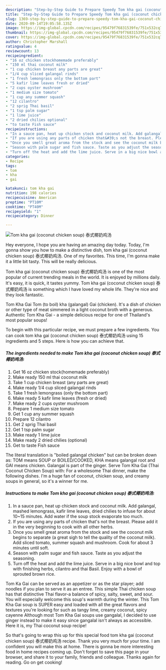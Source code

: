 ```yaml
---
description: "Step-by-Step Guide to Prepare Speedy Tom kha gai (coconut chicken soup) 泰式椰奶鸡汤"
title: "Step-by-Step Guide to Prepare Speedy Tom kha gai (coconut chicken soup) 泰式椰奶鸡汤"
slug: 1369-step-by-step-guide-to-prepare-speedy-tom-kha-gai-coconut-chicken-soup
date: 2020-09-14T19:05:58.135Z
image: https://img-global.cpcdn.com/recipes/95479f76831539fe/751x532cq70/tom-kha-gai-coconut-chicken-soup-泰式椰奶鸡汤-recipe-main-photo.jpg
thumbnail: https://img-global.cpcdn.com/recipes/95479f76831539fe/751x532cq70/tom-kha-gai-coconut-chicken-soup-泰式椰奶鸡汤-recipe-main-photo.jpg
cover: https://img-global.cpcdn.com/recipes/95479f76831539fe/751x532cq70/tom-kha-gai-coconut-chicken-soup-泰式椰奶鸡汤-recipe-main-photo.jpg
author: Christopher Marshall
ratingvalue: 4
reviewcount: 13
recipeingredient:
- "16 oz chicken stockhomemade preferably"
- "150 ml thai coconut milk"
- "1 cup chicken breast any parts are great"
- "1/4 cup sliced galangal rinds"
- "1 fresh lemongrass only the bottom part"
- "5 kafir lime leaves fresh or dried"
- "2 cups oyster mushroom"
- "1 medium size tomato"
- "1 cup any summer squash"
- "12 cilantro"
- "2 sprig Thai basil"
- "1 tsp palm sugar"
- "1 lime juice"
- "2 dried chilies optional"
- "to taste Fish sauce"
recipeinstructions:
- "In a sauce pan, heat up chicken stock and coconut milk. Add galangal, mashed lemongrass, kafir lime leaves, dried chilies to infuse for about 10~15 minutes. Add water if the soup stock evaporate too much."
- "If you are using any parts of chicken that&#39;s not the breast. Please add it in the very beginning to cook with all other herbs."
- "Once you smell great aroma from the stock and see the coconut milk begins to separate (a great sigh to tell the quality of the coconut milk). Add sliced tomato, summer squash and mushroom. Cook for about 3 minutes until soft."
- "Season with palm sugar and fish sauce. Taste as you adjust the seasoning."
- "Turn off the heat and add the lime juice. Serve in a big nice bowl and top with finishing herbs, cilantro and thai Basil. Enjoy with a bowl of sprouted brown rice."
categories:
- Recipe
tags:
- tom
- kha
- gai

katakunci: tom kha gai 
nutrition: 198 calories
recipecuisine: American
preptime: "PT10M"
cooktime: "PT40M"
recipeyield: "1"
recipecategory: Dinner

---
```



![Tom kha gai (coconut chicken soup) 泰式椰奶鸡汤](https://img-global.cpcdn.com/recipes/95479f76831539fe/751x532cq70/tom-kha-gai-coconut-chicken-soup-泰式椰奶鸡汤-recipe-main-photo.jpg)

Hey everyone, I hope you are having an amazing day today. Today, I'm gonna show you how to make a distinctive dish, tom kha gai (coconut chicken soup) 泰式椰奶鸡汤. One of my favorites. This time, I'm gonna make it a little bit tasty. This will be really delicious.

Tom kha gai (coconut chicken soup) 泰式椰奶鸡汤 is one of the most popular of current trending meals in the world. It is enjoyed by millions daily. It's easy, it is quick, it tastes yummy. Tom kha gai (coconut chicken soup) 泰式椰奶鸡汤 is something which I have loved my whole life. They're nice and they look fantastic.

Tom Kha Gai Tom (to boil) kha (galangal) Gai (chicken). It&#39;s a dish of chicken or other type of meat simmered in a light coconut broth with a generous. Authentic Tom Kha Gai - a simple delicious recipe for one of Thailand&#39;s most popular soups!


To begin with this particular recipe, we must prepare a few ingredients. You can cook tom kha gai (coconut chicken soup) 泰式椰奶鸡汤 using 15 ingredients and 5 steps. Here is how you can achieve that.

<!--inarticleads1-->

##### The ingredients needed to make Tom kha gai (coconut chicken soup) 泰式椰奶鸡汤:

1. Get 16 oz chicken stock(homemade preferably)
1. Make ready 150 ml thai coconut milk
1. Take 1 cup chicken breast (any parts are great)
1. Make ready 1/4 cup sliced galangal rinds
1. Take 1 fresh lemongrass (only the bottom part)
1. Make ready 5 kafir lime leaves (fresh or dried)
1. Make ready 2 cups oyster mushroom
1. Prepare 1 medium size tomato
1. Get 1 cup any summer squash
1. Prepare 12 cilantro
1. Get 2 sprig Thai basil
1. Get 1 tsp palm sugar
1. Make ready 1 lime juice
1. Make ready 2 dried chilies (optional)
1. Get to taste Fish sauce


The literal translation is &#34;boiled galangal chicken&#34; but can be broken down as: TOM means SOUP or BOILED/COOKED, KHA means galangal root and GAI means chicken. Galangal is part of the ginger. Serve Tom Kha Gai (Thai Coconut Chicken Soup) with: For a wholesome Thai dinner, make the following dishes. I&#39;m a huge fan of coconut, chicken soup, and creamy soups in general, so it&#39;s a winner for me. 

<!--inarticleads2-->

##### Instructions to make Tom kha gai (coconut chicken soup) 泰式椰奶鸡汤:

1. In a sauce pan, heat up chicken stock and coconut milk. Add galangal, mashed lemongrass, kafir lime leaves, dried chilies to infuse for about 10~15 minutes. Add water if the soup stock evaporate too much.
1. If you are using any parts of chicken that&#39;s not the breast. Please add it in the very beginning to cook with all other herbs.
1. Once you smell great aroma from the stock and see the coconut milk begins to separate (a great sigh to tell the quality of the coconut milk). Add sliced tomato, summer squash and mushroom. Cook for about 3 minutes until soft.
1. Season with palm sugar and fish sauce. Taste as you adjust the seasoning.
1. Turn off the heat and add the lime juice. Serve in a big nice bowl and top with finishing herbs, cilantro and thai Basil. Enjoy with a bowl of sprouted brown rice.


Tom Ka Gai can be served as an appetizer or as the star player; add noodles if you plan to serve it as an entree. This simple Thai chicken soup has that distinctive Thai flavor-a balance of spicy, salty, sweet, and sour. You will especially welcome this soup&#39;s warmth during the winter. This Tom Kha Gai soup is SUPER easy and loaded with all the great flavors and textures you&#39;re looking for such as tangy lime, creamy coconut, spicy cayenne Although most Tom Kha Gai soups use gangalal, I decided to use ginger instead to make it easy since gangalal isn&#39;t always as accessible. Here it is, my Thai coconut soup recipe! 

So that's going to wrap this up for this special food tom kha gai (coconut chicken soup) 泰式椰奶鸡汤 recipe. Thank you very much for your time. I am confident you will make this at home. There is gonna be more interesting food in home recipes coming up. Don't forget to save this page in your browser, and share it to your family, friends and colleague. Thanks again for reading. Go on get cooking!
